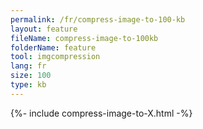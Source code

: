 ```yaml
---
permalink: /fr/compress-image-to-100-kb
layout: feature
fileName: compress-image-to-100kb
folderName: feature
tool: imgcompression
lang: fr
size: 100
type: kb
---
```


{%- include compress-image-to-X.html -%}
